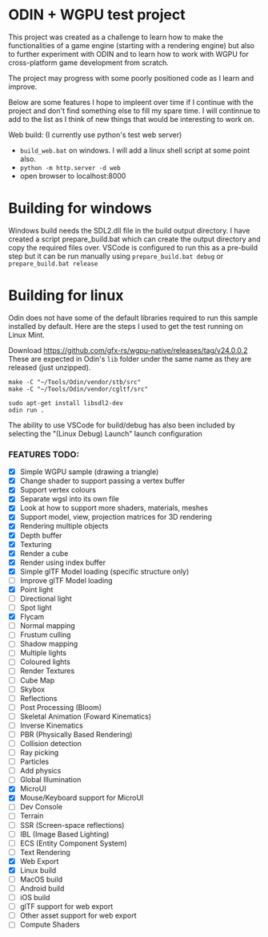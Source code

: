 # ODIN + WGPU test project

This project was created as a challenge to learn how to make the functionalities of
a game engine (starting with a rendering engine) but also to further experiment with
ODIN and to learn how to work with WGPU for cross-platform game development from
scratch.

The project may progress with some poorly positioned code as I learn and improve.

Below are some features I hope to impleent over time if I continue with the project
and don't find something else to fill my spare time. I will continnue to add to the
list as I think of new things that would be interesting to work on.

Web build: (I currently use python's test web server)
* `build_web.bat` on windows. I will add a linux shell script at some point also.
* `python -m http.server -d web`
* open browser to localhost:8000

# Building for windows
Windows build needs the SDL2.dll file in the build output directory. I have created a script prepare_build.bat which can create the
output directory and copy the required files over. VSCode is configured to run this as a pre-build step but it can be run manually using
`prepare_build.bat debug` or `prepare_build.bat release`

# Building for linux
Odin does not have some of the default libraries required to run this sample installed by default. Here are the steps I used to get the test running on Linux Mint.

Download https://github.com/gfx-rs/wgpu-native/releases/tag/v24.0.0.2
These are expected in Odin's `lib` folder under the same name as they are released (just unzipped).

```
make -C "~/Tools/Odin/vendor/stb/src"
make -C "~/Tools/Odin/vendor/cgltf/src"

sudo apt-get install libsdl2-dev
odin run .
```

The ability to use VSCode for build/debug has also been included by selecting the "(Linux Debug) Launch" launch configuration

### FEATURES TODO:

- [x] Simple WGPU sample (drawing a triangle)
- [x] Change shader to support passing a vertex buffer
- [x] Support vertex colours
- [x] Separate wgsl into its own file
- [x] Look at how to support more shaders, materials, meshes
- [x] Support model, view, projection matrices for 3D rendering
- [x] Rendering multiple objects
- [x] Depth buffer
- [x] Texturing
- [x] Render a cube
- [x] Render using index buffer
- [x] Simple glTF Model loading (specific structure only)
- [ ] Improve glTF Model loading
- [x] Point light
- [ ] Directional light
- [ ] Spot light
- [x] Flycam
- [ ] Normal mapping
- [ ] Frustum culling
- [ ] Shadow mapping
- [ ] Multiple lights
- [ ] Coloured lights
- [ ] Render Textures
- [ ] Cube Map
- [ ] Skybox
- [ ] Reflections
- [ ] Post Processing (Bloom)
- [ ] Skeletal Animation (Foward Kinematics)
- [ ] Inverse Kinematics
- [ ] PBR (Physically Based Rendering)
- [ ] Collision detection
- [ ] Ray picking
- [ ] Particles
- [ ] Add physics
- [ ] Global Illumination
- [x] MicroUI
- [x] Mouse/Keyboard support for MicroUI
- [ ] Dev Console
- [ ] Terrain
- [ ] SSR (Screen-space reflections)
- [ ] IBL (Image Based Lighting)
- [ ] ECS (Entity Component System)
- [ ] Text Rendering
- [x] Web Export
- [x] Linux build
- [ ] MacOS build
- [ ] Android build
- [ ] iOS build
- [ ] glTF support for web export
- [ ] Other asset support for web export
- [ ] Compute Shaders
